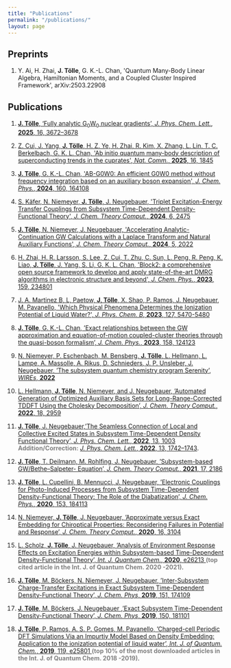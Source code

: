 ```yaml
---
title: "Publications"
permalink: "/publications/"
layout: page
---
```


## **Preprints**

1. Y. Ai, H. Zhai, **J. Tölle**, G. K.-L. Chan, 'Quantum Many-Body Linear Algebra, Hamiltonian Moments, and a Coupled Cluster Inspired Framework', arXiv:2503.22908


## **Publications**

1. [**J. Tölle**, ‘Fully analytic G<sub>0</sub>W<sub>0</sub> nuclear gradients’, *J. Phys. Chem. Lett.*, **2025**, 16, 3672–3678](https://doi.org/10.1021/acs.jpclett.5c00046)

2. [Z. Cui, J. Yang, **J. Tölle**, H. Z. Ye, H. Zhai, R. Kim, X. Zhang, L. Lin, T. C. Berkelbach, G. K. L. Chan,
'Ab initio quantum many-body description of superconducting trends in the cuprates', *Nat. Comm.*, **2025**, 16, 1845](https://www.nature.com/articles/s41467-025-56883-x)

3. [**J. Tölle**, G. K.-L. Chan, 'AB-G0W0: An efficient G0W0 method without frequency integration based on an
auxiliary boson expansion', *J. Chem. Phys.*, **2024**, 160, 164108](https://pubs.aip.org/aip/jcp/article-abstract/160/16/164108/3284621/AB-G0W0-A-practical-G0W0-method-without-frequency?redirectedFrom=fulltext)

4. [S. Käfer, N. Niemeyer, **J. Tölle**, J. Neugebauer, 'Triplet Excitation-Energy Transfer Couplings from
Subsystem Time-Dependent Density-Functional Theory', *J. Chem. Theory Comput.*, **2024**, 6, 2475](https://pubs.acs.org/doi/abs/10.1021/acs.jctc.3c01365)

5. [**J. Tölle**, N. Niemeyer, J. Neugebauer, 'Accelerating Analytic-Continuation GW Calculations with a
Laplace Transform and Natural Auxiliary Functions', *J. Chem. Theory Comput.*, **2024**, 5, 2022](https://pubs.acs.org/doi/abs/10.1021/acs.jctc.3c01264)

6. [H. Zhai, H. R. Larsson, S. Lee, Z. Cui, T. Zhu, C. Sun, L. Peng, R. Peng, K. Liao, **J. Tölle**, J. Yang, S.
Li, G. K. L. Chan, 'Block2: a comprehensive open source framework to develop and apply state-of-the-art
DMRG algorithms in electronic structure and beyond', *J. Chem. Phys.*, **2023**, 159, 234801](https://pubs.aip.org/aip/jcp/article-abstract/159/23/234801/2930207/Block2-A-comprehensive-open-source-framework-to?redirectedFrom=fulltext)

7. [J. A. Martinez B, L, Paetow, **J, Tölle**, X. Shao, P. Ramos, J. Neugebauer, M. Pavanello, 'Which Physical Phenomena Determines the Ionization Potential of Liquid Water?', *J. Phys. Chem. B*, **2023**, 127, 5470-5480](https://pubs.acs.org/doi/10.1021/acs.jpcb.2c07639)

8. [**J. Tölle**, G. K.-L. Chan, ’Exact relationships between the GW approximation and equation-of-motion coupled-cluster theories through the quasi-boson formalism’, *J. Chem. Phys.*, **2023**, 158, 124123](https://pubs.aip.org/aip/jcp/article/158/12/124123/2881709)

9. [N. Niemeyer, P. Eschenbach, M. Bensberg, **J. Tölle**, L. Hellmann, L. Lampe, A. Massolle, A. Rikus, D. Schnieders, J. P. Unsleber, J. Neugebauer, ’The subsystem quantum chemistry program Serenity’, *WIREs*, **2022**](https://wires.onlinelibrary.wiley.com/doi/full/10.1002/wcms.1647)

10. [L. Hellmann, **J. Tölle**, N. Niemeyer, and J. Neugebauer, ’Automated Generation of Optimized Auxiliary Basis Sets for Long-Range-Corrected TDDFT Using the Cholesky Decomposition’, *J. Chem. Theory Comput.*, **2022**, 18, 2959](https://pubs.acs.org/doi/abs/10.1021/acs.jctc.2c00131?casa_token=Xwj7pejjOU0AAAAA:JXjFrq0wjlHuUXK3yWvmjhoiaocfpPBeU62jitI73DmBcO7RJLL-iiCiEGJJSJFdHLrmTVHgyotwiOU)

11. [**J. Tölle**, J. Neugebauer,’The Seamless Connection of Local and Collective Excited States in Subsystem Time-Dependent Density Functional Theory’, *J. Phys. Chem. Lett.*, **2022**, 13, 1003](https://pubs.acs.org/doi/abs/10.1021/acs.jpclett.1c04023?casa_token=HI9utkAKZ0sAAAAA:tS0s_6KkDEtPqslJsyCUdJ--Vnxi--QmEpxKDsgV1wkzrgv2zZjD3iXbe5oOhvTqSOxyQ_kg6siFdIN4)
    <span style="color:grey">**Addition/Correction:** [*J. Phys. Chem. Lett.*, **2022**, 13, 1742–1743](https://pubs.acs.org/doi/10.1021/acs.jpclett.2c00340)</span>.


12. [**J. Tölle**, T. Deilmann, M. Rohlfing, J. Neugebauer, ’Subsystem-based GW/Bethe–Salpeter-
Equation’, *J. Chem. Theory Comput.*, **2021**, 17, 2186](https://pubs.acs.org/doi/abs/10.1021/acs.jctc.0c01307?casa_token=GjfcImqAL0cAAAAA:oLP2cDRxYl1bz4Di7dM_1EYiPTBowouTz6CdyV2MWhb0X_XAVTGGM7f1utQislHasbmsoqDYNmAJVVs)

13.  [**J. Tölle**, L. Cupellini, B. Mennucci, J. Neugebauer, ’Electronic Couplings for Photo-Induced Processes from Subsystem Time-Dependent Density-Functional Theory: The Role of the Diabatization’, *J. Chem. Phys.*, **2020**, 153, 184113](https://aip.scitation.org/doi/full/10.1063/5.0022677?casa_token=Eg2ToshNngUAAAAA%3A-l1_sWfYjobhca4iL0LKK0PQc3F_CmQRJEFY1lPq4krNZR5pkgxlhpP_zoISSbi5Wz_IOImWBE4)


14.  [N. Niemeyer, **J. Tölle**, J. Neugebauer, ’Approximate versus Exact Embedding for Chiroptical
Properties: Reconsidering Failures in Potential and Response’, *J. Chem. Theory Comput.*, **2020**,
16, 3104
](https://pubs.acs.org/doi/abs/10.1021/acs.jctc.0c00125?casa_token=yw3eXJgR9d8AAAAA:70oBjoyewZSJ8X3GRmeibhgUXfeoPVA98K3qUSn59K4MjryU0RJWq-HwdmvgJrJuoMiVVd4f8qj8ucg)


15.  [L. Scholz, **J. Tölle**, J. Neugebauer, ’Analysis of Environment Response Effects on Excitation
Energies within Subsystem-based Time-Dependent Density-Functional Theory’, *Int. J. Quantum
Chem.*, **2020**, e26213
](https://onlinelibrary.wiley.com/doi/full/10.1002/qua.26213)
    <span style="color:grey">**(top cited article in the Int. J. of Quantum Chem. 2020 -2021)**</span>.

16.  [**J. Tölle**, M. Böckers, N. Niemeyer, J. Neugebauer, ’Inter-Subsystem Charge-Transfer Excitations
in Exact Subsystem Time-Dependent Density-Functional Theory’, *J. Chem. Phys*, **2019**, 151,
174109
](https://aip.scitation.org/doi/full/10.1063/1.5121908?casa_token=9f4x3ljeSMMAAAAA%3Af8USKnE4629HgvAyKp4H_uoCqkNEDUkvbDTYhKzDYAdLhgG_sS0B0S-EF7Nj_gdOO_ki9GgMdRI)


17.  [**J. Tölle**, M. Böckers, J. Neugebauer ,’Exact Subsystem Time-Dependent Density-Functional
Theory’, *J. Chem. Phys*, **2019**, 150, 181101
](https://aip.scitation.org/doi/full/10.1063/1.5097124)

18.  [**J. Tölle**, P. Ramos, A. S. P. Gomes, M. Pavanello, ’Charged-cell Periodic DFT Simulations Via
an Impurtiy Model Based on Density Embedding: Application to the ionization potential of liquid
water’, *Int. J. of Quantum. Chem.*, **2019**, 119, e25801
](https://onlinelibrary.wiley.com/doi/full/10.1002/qua.25801?casa_token=WkIXLjyqLl0AAAAA%3AaMUoklMOqN2hDZJhBgj9iD5_owUeQBZxv4tggzuHz6WsoRKy1HBKcQa4d-7C1dg1jicwvyiTod8nDg)
    <span style="color:grey">**(top 10% of the most downloaded articles in the Int. J. of Quantum Chem. 2018 -2019)**</span>.

    
